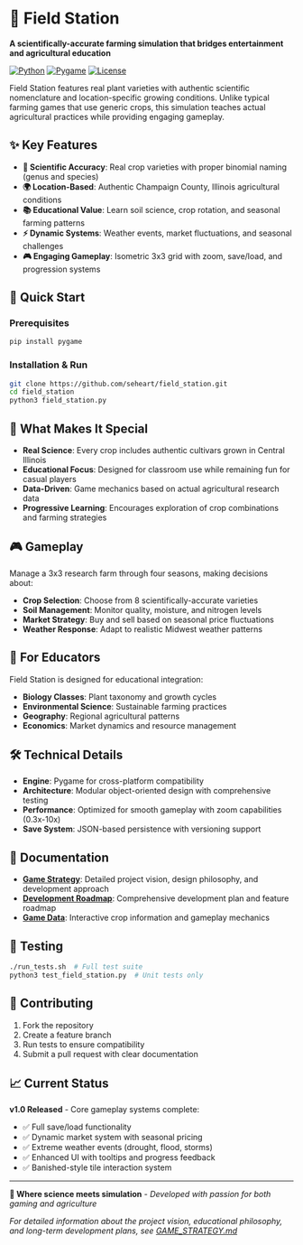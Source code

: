 # 🌽 Field Station

**A scientifically-accurate farming simulation that bridges entertainment and agricultural education**

[![Python](https://img.shields.io/badge/Python-3.8+-blue.svg)](https://www.python.org/downloads/)
[![Pygame](https://img.shields.io/badge/Pygame-2.0+-green.svg)](https://www.pygame.org/)
[![License](https://img.shields.io/badge/License-Proprietary-red.svg)](LICENSE)

Field Station features real plant varieties with authentic scientific nomenclature and location-specific growing conditions. Unlike typical farming games that use generic crops, this simulation teaches actual agricultural practices while providing engaging gameplay.

## ✨ Key Features

- **🔬 Scientific Accuracy**: Real crop varieties with proper binomial naming (genus and species)
- **🌍 Location-Based**: Authentic Champaign County, Illinois agricultural conditions
- **📚 Educational Value**: Learn soil science, crop rotation, and seasonal farming patterns
- **⚡ Dynamic Systems**: Weather events, market fluctuations, and seasonal challenges
- **🎮 Engaging Gameplay**: Isometric 3x3 grid with zoom, save/load, and progression systems

## 🚀 Quick Start

### Prerequisites
```bash
pip install pygame
```

### Installation & Run
```bash
git clone https://github.com/seheart/field_station.git
cd field_station
python3 field_station.py
```

## 🎯 What Makes It Special

- **Real Science**: Every crop includes authentic cultivars grown in Central Illinois
- **Educational Focus**: Designed for classroom use while remaining fun for casual players
- **Data-Driven**: Game mechanics based on actual agricultural research data
- **Progressive Learning**: Encourages exploration of crop combinations and farming strategies

## 🎮 Gameplay

Manage a 3x3 research farm through four seasons, making decisions about:
- **Crop Selection**: Choose from 8 scientifically-accurate varieties
- **Soil Management**: Monitor quality, moisture, and nitrogen levels  
- **Market Strategy**: Buy and sell based on seasonal price fluctuations
- **Weather Response**: Adapt to realistic Midwest weather patterns

## 🧪 For Educators

Field Station is designed for educational integration:
- **Biology Classes**: Plant taxonomy and growth cycles
- **Environmental Science**: Sustainable farming practices  
- **Geography**: Regional agricultural patterns
- **Economics**: Market dynamics and resource management

## 🛠️ Technical Details

- **Engine**: Pygame for cross-platform compatibility
- **Architecture**: Modular object-oriented design with comprehensive testing
- **Performance**: Optimized for smooth gameplay with zoom capabilities (0.3x-10x)
- **Save System**: JSON-based persistence with versioning support

## 📖 Documentation

- **[Game Strategy](GAME_STRATEGY.md)**: Detailed project vision, design philosophy, and development approach
- **[Development Roadmap](DEVELOPMENT_ROADMAP.md)**: Comprehensive development plan and feature roadmap
- **[Game Data](game_data.html)**: Interactive crop information and gameplay mechanics

## 🧪 Testing

```bash
./run_tests.sh  # Full test suite
python3 test_field_station.py  # Unit tests only
```

## 🤝 Contributing

1. Fork the repository
2. Create a feature branch
3. Run tests to ensure compatibility
4. Submit a pull request with clear documentation

## 📈 Current Status

**v1.0 Released** - Core gameplay systems complete:
- ✅ Full save/load functionality
- ✅ Dynamic market system with seasonal pricing
- ✅ Extreme weather events (drought, flood, storms)
- ✅ Enhanced UI with tooltips and progress feedback
- ✅ Banished-style tile interaction system

---

**🌱 Where science meets simulation** - *Developed with passion for both gaming and agriculture*

*For detailed information about the project vision, educational philosophy, and long-term development plans, see [GAME_STRATEGY.md](GAME_STRATEGY.md)*